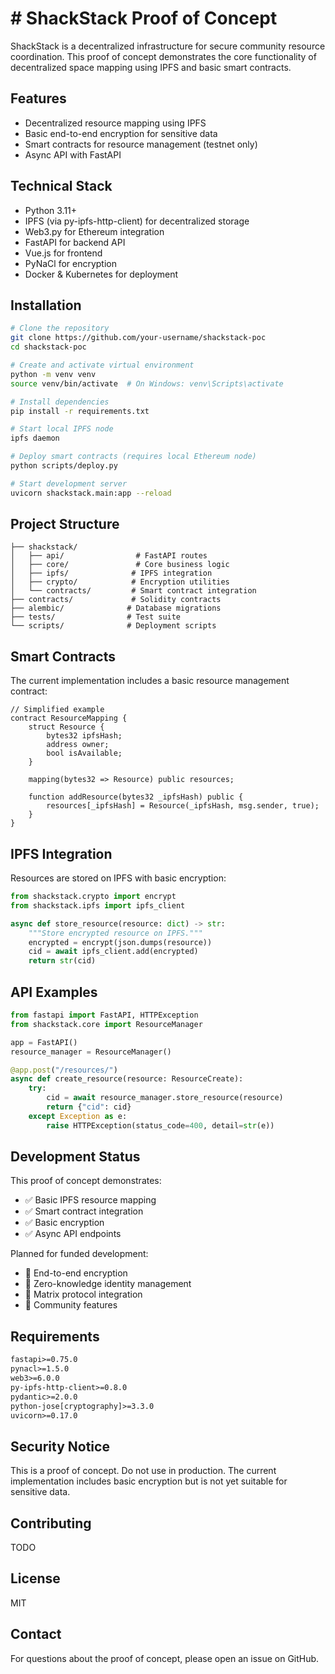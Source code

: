 # # ShackStack Proof of Concept

ShackStack is a decentralized infrastructure for secure community resource coordination. This proof of concept demonstrates the core functionality of decentralized space mapping using IPFS and basic smart contracts.

## Features

- Decentralized resource mapping using IPFS
- Basic end-to-end encryption for sensitive data
- Smart contracts for resource management (testnet only)
- Async API with FastAPI

## Technical Stack

- Python 3.11+
- IPFS (via py-ipfs-http-client) for decentralized storage
- Web3.py for Ethereum integration
- FastAPI for backend API
- Vue.js for frontend
- PyNaCl for encryption
- Docker & Kubernetes for deployment

## Installation

```bash
# Clone the repository
git clone https://github.com/your-username/shackstack-poc
cd shackstack-poc

# Create and activate virtual environment
python -m venv venv
source venv/bin/activate  # On Windows: venv\Scripts\activate

# Install dependencies
pip install -r requirements.txt

# Start local IPFS node
ipfs daemon

# Deploy smart contracts (requires local Ethereum node)
python scripts/deploy.py

# Start development server
uvicorn shackstack.main:app --reload
```

## Project Structure

```
├── shackstack/
│   ├── api/                # FastAPI routes
│   ├── core/               # Core business logic
│   ├── ipfs/              # IPFS integration
│   ├── crypto/            # Encryption utilities
│   └── contracts/         # Smart contract integration
├── contracts/             # Solidity contracts
├── alembic/              # Database migrations
├── tests/                # Test suite
└── scripts/              # Deployment scripts
```

## Smart Contracts

The current implementation includes a basic resource management contract:

```solidity
// Simplified example
contract ResourceMapping {
    struct Resource {
        bytes32 ipfsHash;
        address owner;
        bool isAvailable;
    }
    
    mapping(bytes32 => Resource) public resources;
    
    function addResource(bytes32 _ipfsHash) public {
        resources[_ipfsHash] = Resource(_ipfsHash, msg.sender, true);
    }
}
```

## IPFS Integration

Resources are stored on IPFS with basic encryption:

```python
from shackstack.crypto import encrypt
from shackstack.ipfs import ipfs_client

async def store_resource(resource: dict) -> str:
    """Store encrypted resource on IPFS."""
    encrypted = encrypt(json.dumps(resource))
    cid = await ipfs_client.add(encrypted)
    return str(cid)
```

## API Examples

```python
from fastapi import FastAPI, HTTPException
from shackstack.core import ResourceManager

app = FastAPI()
resource_manager = ResourceManager()

@app.post("/resources/")
async def create_resource(resource: ResourceCreate):
    try:
        cid = await resource_manager.store_resource(resource)
        return {"cid": cid}
    except Exception as e:
        raise HTTPException(status_code=400, detail=str(e))
```

## Development Status

This proof of concept demonstrates:
- ✅ Basic IPFS resource mapping
- ✅ Smart contract integration
- ✅ Basic encryption
- ✅ Async API endpoints

Planned for funded development:
- 🚧 End-to-end encryption
- 🚧 Zero-knowledge identity management
- 🚧 Matrix protocol integration
- 🚧 Community features

## Requirements

```txt
fastapi>=0.75.0
pynacl>=1.5.0
web3>=6.0.0
py-ipfs-http-client>=0.8.0
pydantic>=2.0.0
python-jose[cryptography]>=3.3.0
uvicorn>=0.17.0
```

## Security Notice

This is a proof of concept. Do not use in production. The current implementation includes basic encryption but is not yet suitable for sensitive data.

## Contributing

TODO

## License

MIT

## Contact

For questions about the proof of concept, please open an issue on GitHub.
